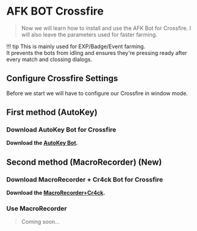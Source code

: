 # AFK BOT Crossfire

> Now we will learn how to install and use the AFK Bot for Crossfire. I will also leave the parameters used for faster farming.

!!! tip
    This is mainly used for EXP/Badge/Event farming.  
    It prevents the bots from idling and ensures they're pressing ready after every match and clossing dialogs.

## Configure Crossfire Settings

Before we start we will have to configure our Crossfire in window mode.

## First method (AutoKey)
### Download AutoKey Bot for Crossfire

**Download the <a href="https://github.com/aircheats/vmware-cf-guide/raw/main/docs/crossfire/Auto-Keybot_3.1.zip" target="_blank">AutoKey Bot</a>.**

## Second method (MacroRecorder) (New)
### Download MacroRecorder + Cr4ck Bot for Crossfire

**Download the <a href="https://github.com/aircheats/vmware-cf-guide/raw/main/docs/crossfire/AntiAFKBot.zip" target="_blank">MacroRecorder+Cr4ck</a>.**
### Use MacroRecorder

> Coming soon...
